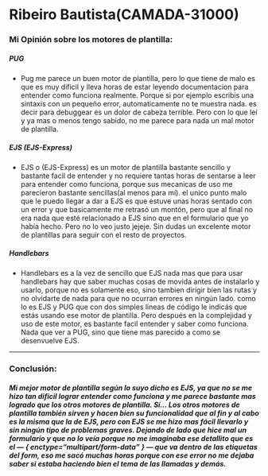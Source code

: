 <h1 class="code-line" data-line-start=0 data-line-end=1><a id="Ribeiro_BautistaCAMADA31000_0"></a>Ribeiro Bautista(CAMADA-31000)</h1>
<h3 class="code-line" data-line-start=2 data-line-end=3><a id="Mi_Opinin_sobre_los_motores_de_plantilla_2"></a>Mi Opinión sobre los motores de plantilla:</h3>
<h5 class="code-line" data-line-start=3 data-line-end=4><a id="PUG_3"></a>PUG</h5>
<ul>
<li class="has-line-data" data-line-start="4" data-line-end="5">Pug me parece un buen motor de plantilla, pero lo que tiene de malo es que es muy dificil y lleva horas de estar leyendo documentacion para entender como funciona realmente. Porque si por ejemplo escribis una sintaxis con un pequeño error, automaticamente no te muestra nada. es decir para debuggear es un dolor de cabeza terrible. Pero con lo que leí y ya mas o menos tengo sabido, no me parece para nada un mal motor de plantilla.</li>
</ul>
<h5 class="code-line" data-line-start=5 data-line-end=6><a id="EJS_EJSExpress_5"></a>EJS (EJS-Express)</h5>
<ul>
<li class="has-line-data" data-line-start="6" data-line-end="7">EJS o (EJS-Express) es un motor de plantilla bastante sencillo y bastante facil de entender y no requiere tantas horas de sentarse a leer para entender como funciona, porque sus mecanicas de uso me parecieron bastante sencillas(al menos para mí). el unico punto malo que le puedo llegar a dar a EJS es que estuve unas horas sentado con un error y que basicamente me retrasó un montón, pero que al final no era nada que esté relacionado a EJS sino que en el formulario que yo había hecho. Pero no lo veo justo jejeje. Sin dudas un excelente motor de plantillas para seguir con el resto de proyectos.</li>
</ul>
<h5 class="code-line" data-line-start=7 data-line-end=8><a id="Handlebars_7"></a>Handlebars</h5>
<ul>
<li class="has-line-data" data-line-start="8" data-line-end="9">Handlebars es a la vez de sencillo que EJS nada mas que para usar handlebars hay que saber muchas cosas de movida antes de instalarlo y usarlo, porque no es solamente eso, sino tambien dirigir bien las rutas y no olvidarte de nada para que no ocurran errores en ningún lado. como lo es EJS y PUG que con dos simples lineas de código le indicás que estás usando ese motor de plantilla. Pero después en la complejidad y uso de este motor, es bastante facil entender y saber como funciona. Nada que ver a PUG, sino que tiene mas parecido a como se desenvuelve EJS.</li>
</ul>
<hr>
<h3 class="code-line" data-line-start=10 data-line-end=11><a id="Conclusin_10"></a>Conclusión:</h3>
<h5 class="code-line" data-line-start=11 data-line-end=12><a id="Mi_mejor_motor_de_plantilla_segn_lo_suyo_dicho_es_EJS_ya_que_no_se_me_hizo_tan_dificil_lograr_entender_como_funciona_y_me_parece_bastante_mas_logrado_que_los_otros_motores_de_plantilla_S_Los_otros_motores_de_plantilla_tambin_sirven_y_hacen_bien_su_funcionalidad_que_al_fin_y_al_cabo_es_la_misma_que_la_de_EJS_pero_con_EJS_se_me_hizo_mas_fcil_llevarlo_y_sin_ningn_tipo_de_problemas_graves_Dejando_de_lado_que_hice_mal_un_formulario_y_que_no_lo_vea_porque_no_me_imaginaba_ese_detallito_que_es_el___enctypemultipartformdata___que_va_dentro_de_las_etiquetas_del_form_eso_me_sac_muchas_horas_porque_con_ese_error_no_me_dejaba_saber_si_estaba_haciendo_bien_el_tema_de_las_llamadas_y_dems_11"></a>Mi mejor motor de plantilla según lo suyo dicho es EJS, ya que no se me hizo tan dificil lograr entender como funciona y me parece bastante mas logrado que los otros motores de plantilla. Sí… Los otros motores de plantilla también sirven y hacen bien su funcionalidad que al fin y al cabo es la misma que la de EJS, pero con EJS se me hizo mas fácil llevarlo y sin ningún tipo de problemas graves. Dejando de lado que hice mal un formulario y que no lo veía porque no me imaginaba ese detallito que es el — { enctype=“multipart/form-data” } — que va dentro de las etiquetas del form, eso me sacó muchas horas porque con ese error no me dejaba saber si estaba haciendo bien el tema de las llamadas y demás.</h5>
</body></html>